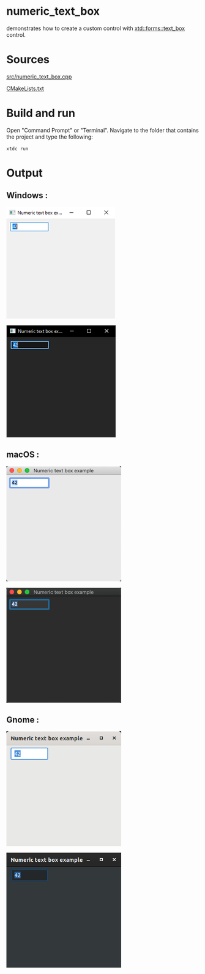# numeric_text_box

demonstrates how to create a custom control with [xtd::forms::text_box](../../../../src/xtd_forms/include/xtd/forms/text_box.hpp) control.

# Sources

[src/numeric_text_box.cpp](src/numeric_text_box.cpp)

[CMakeLists.txt](CMakeLists.txt)

# Build and run

Open "Command Prompt" or "Terminal". Navigate to the folder that contains the project and type the following:

```shell
xtdc run
```

# Output

## Windows :

![Screenshot](../../../../docs/pictures/examples/numeric_text_box_w.png)

![Screenshot](../../../../docs/pictures/examples/numeric_text_box_wd.png)

## macOS :

![Screenshot](../../../../docs/pictures/examples/numeric_text_box_m.png)

![Screenshot](../../../../docs/pictures/examples/numeric_text_box_md.png)

## Gnome :

![Screenshot](../../../../docs/pictures/examples/numeric_text_box_g.png)

![Screenshot](../../../../docs/pictures/examples/numeric_text_box_gd.png)
